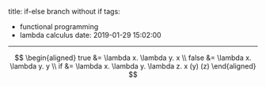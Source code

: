 title: if-else branch without if
tags:
  - functional programming
  - lambda calculus
date: 2019-01-29 15:02:00
---

$$
\begin{aligned}
true &= \lambda x. \lambda y. x \\
false &= \lambda x. \lambda y. y \\
if &= \lambda x. \lambda y. \lambda z. x (y) (z)
\end{aligned}
$$

